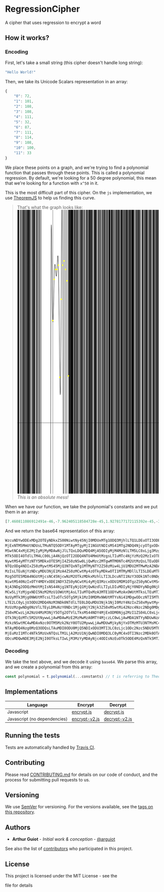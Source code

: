 # RegressionCipher

A cipher that uses regression to encrypt a word

## How it works?

### Encoding

First, let's take a small string (this cipher doesn't handle long string):

```javascript
"Hello World!"
```

Then, we take its Unicode Scalars representation in an array:

```javascript
{
    "0": 72,
    "1": 101,
    "2": 108,
    "3": 108,
    "4": 111,
    "5": 32,
    "6": 87,
    "7": 111,
    "8": 114,
    "9": 108,
    "10": 100,
    "11": 33
}
```

We place these points on a graph, and we're trying to find a polynomial function that passes through these points. This is called a polynomial regression. By default, we're looking for a 50 degree polynomial, this mean that we're looking for a function with `x^50` in it.

This is the most difficult part of this cipher. On the `js` implementation, we use [TheoremJS](https://theorem.js.org) to help us finding this curve.

> That's what the graph looks like: ![Rendered by Descartes](assets/graph.png) _This is an absolute mess!_

When we have our function, we take the polynomial's constants and we put them in an array:

```javascript
[7.460811086912491e-46,-7.962405118584728e-45,1.9278177172115392e-45,-3.5498651021822254e-42,1.5186448672981877e-41,-4.121622223200062e-41,4.04820982223833e-39,-1.8738877919982897e-38,-4.086439268485582e-38,-2.178663346321919e-37,-1.2163569091919228e-35,4.403761801345783e-34,-1.892292543888421e-33,-1.9247541585132566e-32,8.550561303064075e-32,-1.663472057615308e-30,-3.399209092513209e-29,1.1955863899190084e-27,4.967073699309138e-27,7.525767895574489e-26,-1.4721968061815467e-24,-2.2247371855035983e-24,-1.26356074868432e-22,5.868551264524077e-22,2.022664462484692e-20,9.632814297363559e-20,-2.1413071158603019e-19,-1.1255807521972845e-17,-2.9799892953240315e-16,6.508087352915873e-16,-2.5785604873749457e-14,4.057695624368721e-13,-3.493535338048475e-12,3.764475288666697e-11,-2.6778776484082267e-10,3.0675833766998695e-9,1.8468211834686325e-8,-1.777489976431793e-7,0.00000316330304168273,-0.000055624507062443935,-0.00017749393967649563,0.0005029266193315753,0.048850204878434784,-0.024854249421857127,-3.7587677945914724,21.32517859935154,-35.06355640424047,-20.192777609490225,87.04041721662499,-20.3736200267882,71.99981834159912]
```

And we return the base64 representation of this array:

```javascript
WzcuNDYwODExMDg2OTEyNDkxZS00NiwtNy45NjI0MDUxMTg1ODQ3MjhlLTQ1LDEuOTI3ODE3NzE3
MjExNTM5MmUtNDUsLTMuNTQ5ODY1MTAyMTgyMjI1NGUtNDIsMS41MTg2NDQ4NjcyOTgxODc3ZS00
MSwtNC4xMjE2MjIyMjMyMDAwNjJlLTQxLDQuMDQ4MjA5ODIyMjM4MzNlLTM5LC0xLjg3Mzg4Nzc5
MTk5ODI4OTdlLTM4LC00LjA4NjQzOTI2ODQ4NTU4MmUtMzgsLTIuMTc4NjYzMzQ2MzIxOTE5ZS0z
NywtMS4yMTYzNTY5MDkxOTE5MjI4ZS0zNSw0LjQwMzc2MTgwMTM0NTc4M2UtMzQsLTEuODkyMjky
NTQzODg4NDIxZS0zMywtMS45MjQ3NTQxNTg1MTMyNTY2ZS0zMiw4LjU1MDU2MTMwMzA2NDA3NWUt
MzIsLTEuNjYzNDcyMDU3NjE1MzA4ZS0zMCwtMy4zOTkyMDkwOTI1MTMyMDllLTI5LDEuMTk1NTg2
Mzg5OTE5MDA4NGUtMjcsNC45NjcwNzM2OTkzMDkxMzhlLTI3LDcuNTI1NzY3ODk1NTc0NDg5ZS0y
NiwtMS40NzIxOTY4MDYxODE1NDY3ZS0yNCwtMi4yMjQ3MzcxODU1MDM1OTgzZS0yNCwtMS4yNjM1
NjA3NDg2ODQzMmUtMjIsNS44Njg1NTEyNjQ1MjQwNzdlLTIyLDIuMDIyNjY0NDYyNDg0NjkyZS0y
MCw5LjYzMjgxNDI5NzM2MzU1OWUtMjAsLTIuMTQxMzA3MTE1ODYwMzAxOWUtMTksLTEuMTI1NTgw
NzUyMTk3Mjg0NWUtMTcsLTIuOTc5OTg5Mjk1MzI0MDMxNWUtMTYsNi41MDgwODczNTI5MTU4NzNl
LTE2LC0yLjU3ODU2MDQ4NzM3NDk0NTdlLTE0LDQuMDU3Njk1NjI0MzY4NzIxZS0xMywtMy40OTM1
MzUzMzgwNDg0NzVlLTEyLDMuNzY0NDc1Mjg4NjY2Njk3ZS0xMSwtMi42Nzc4Nzc2NDg0MDgyMjY3
ZS0xMCwzLjA2NzU4MzM3NjY5OTg2OTVlLTksMS44NDY4MjExODM0Njg2MzI1ZS04LC0xLjc3NzQ4
OTk3NjQzMTc5M2UtNywwLjAwMDAwMzE2MzMwMzA0MTY4MjczLC0wLjAwMDA1NTYyNDUwNzA2MjQ0
MzkzNSwtMC4wMDAxNzc0OTM5Mzk2NzY0OTU2MywwLjAwMDUwMjkyNjYxOTMzMTU3NTMsMC4wNDg4
NTAyMDQ4Nzg0MzQ3ODQsLTAuMDI0ODU0MjQ5NDIxODU3MTI3LC0zLjc1ODc2Nzc5NDU5MTQ3MjQs
MjEuMzI1MTc4NTk5MzUxNTQsLTM1LjA2MzU1NjQwNDI0MDQ3LC0yMC4xOTI3Nzc2MDk0OTAyMjUs
ODcuMDQwNDE3MjE2NjI0OTksLTIwLjM3MzYyMDAyNjc4ODIsNzEuOTk5ODE4MzQxNTk5MTJd
```

### Decoding

We take the text above, and we decode it using `base64`. We parse this array, and we create a polynomial from this array:

```javascript
const polynomial = t.polynomial(...constants) // t is referring to TheoremJS, and constants to the array above
```

## Implementations

Language                     | Encrypt                           | Decrypt
---------------------------- | --------------------------------- | ---------------------------------
Javascript                   | [encrypt.js](js/encrypt.js)       | [decrypt.js](js/decrypt.js)
Javascript (no dependencies) | [encrypt-v2.js](js/encrypt-v2.js) | [decrypt-v2.js](js/decrypt-v2.js)

## Running the tests

Tests are automatically handled by [Travis CI](https://travis-ci.org/CrypTools/RegressionCipher/).

## Contributing

Please read [CONTRIBUTING.md](https://github.com/CrypTools/cryptools.github.io/blob/master/CONTRIBUTING.md) for details on our code of conduct, and the process for submitting pull requests to us.

## Versioning

We use [SemVer](http://semver.org/) for versioning. For the versions available, see the [tags on this repository](https://github.com/CrypTools/RegressionCipher/tags).

## Authors

- **Arthur Guiot** - _Initial work & conception_ - [@arguiot](https://github.com/arguiot)

See also the list of [contributors](https://github.com/CrypTools/RegressionCipher/contributors) who participated in this project.

## License

This project is licensed under the MIT License - see the

<license> file for details</license>
